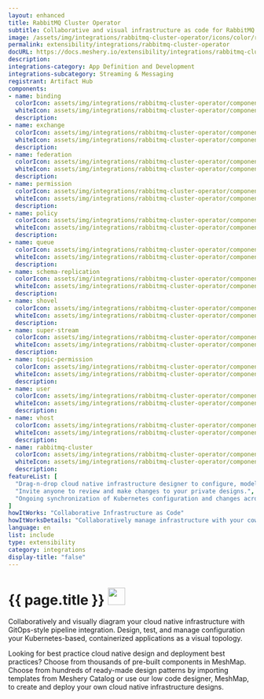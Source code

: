 ```yaml
---
layout: enhanced
title: RabbitMQ Cluster Operator
subtitle: Collaborative and visual infrastructure as code for RabbitMQ Cluster Operator
image: /assets/img/integrations/rabbitmq-cluster-operator/icons/color/rabbitmq-cluster-operator-color.svg
permalink: extensibility/integrations/rabbitmq-cluster-operator
docURL: https://docs.meshery.io/extensibility/integrations/rabbitmq-cluster-operator
description: 
integrations-category: App Definition and Development
integrations-subcategory: Streaming & Messaging
registrant: Artifact Hub
components: 
- name: binding
  colorIcon: assets/img/integrations/rabbitmq-cluster-operator/components/binding/icons/color/binding-color.svg
  whiteIcon: assets/img/integrations/rabbitmq-cluster-operator/components/binding/icons/white/binding-white.svg
  description: 
- name: exchange
  colorIcon: assets/img/integrations/rabbitmq-cluster-operator/components/exchange/icons/color/exchange-color.svg
  whiteIcon: assets/img/integrations/rabbitmq-cluster-operator/components/exchange/icons/white/exchange-white.svg
  description: 
- name: federation
  colorIcon: assets/img/integrations/rabbitmq-cluster-operator/components/federation/icons/color/federation-color.svg
  whiteIcon: assets/img/integrations/rabbitmq-cluster-operator/components/federation/icons/white/federation-white.svg
  description: 
- name: permission
  colorIcon: assets/img/integrations/rabbitmq-cluster-operator/components/permission/icons/color/permission-color.svg
  whiteIcon: assets/img/integrations/rabbitmq-cluster-operator/components/permission/icons/white/permission-white.svg
  description: 
- name: policy
  colorIcon: assets/img/integrations/rabbitmq-cluster-operator/components/policy/icons/color/policy-color.svg
  whiteIcon: assets/img/integrations/rabbitmq-cluster-operator/components/policy/icons/white/policy-white.svg
  description: 
- name: queue
  colorIcon: assets/img/integrations/rabbitmq-cluster-operator/components/queue/icons/color/queue-color.svg
  whiteIcon: assets/img/integrations/rabbitmq-cluster-operator/components/queue/icons/white/queue-white.svg
  description: 
- name: schema-replication
  colorIcon: assets/img/integrations/rabbitmq-cluster-operator/components/schema-replication/icons/color/schema-replication-color.svg
  whiteIcon: assets/img/integrations/rabbitmq-cluster-operator/components/schema-replication/icons/white/schema-replication-white.svg
  description: 
- name: shovel
  colorIcon: assets/img/integrations/rabbitmq-cluster-operator/components/shovel/icons/color/shovel-color.svg
  whiteIcon: assets/img/integrations/rabbitmq-cluster-operator/components/shovel/icons/white/shovel-white.svg
  description: 
- name: super-stream
  colorIcon: assets/img/integrations/rabbitmq-cluster-operator/components/super-stream/icons/color/super-stream-color.svg
  whiteIcon: assets/img/integrations/rabbitmq-cluster-operator/components/super-stream/icons/white/super-stream-white.svg
  description: 
- name: topic-permission
  colorIcon: assets/img/integrations/rabbitmq-cluster-operator/components/topic-permission/icons/color/topic-permission-color.svg
  whiteIcon: assets/img/integrations/rabbitmq-cluster-operator/components/topic-permission/icons/white/topic-permission-white.svg
  description: 
- name: user
  colorIcon: assets/img/integrations/rabbitmq-cluster-operator/components/user/icons/color/user-color.svg
  whiteIcon: assets/img/integrations/rabbitmq-cluster-operator/components/user/icons/white/user-white.svg
  description: 
- name: vhost
  colorIcon: assets/img/integrations/rabbitmq-cluster-operator/components/vhost/icons/color/vhost-color.svg
  whiteIcon: assets/img/integrations/rabbitmq-cluster-operator/components/vhost/icons/white/vhost-white.svg
  description: 
- name: rabbitmq-cluster
  colorIcon: assets/img/integrations/rabbitmq-cluster-operator/components/rabbitmq-cluster/icons/color/rabbitmq-cluster-color.svg
  whiteIcon: assets/img/integrations/rabbitmq-cluster-operator/components/rabbitmq-cluster/icons/white/rabbitmq-cluster-white.svg
  description: 
featureList: [
  "Drag-n-drop cloud native infrastructure designer to configure, model, and deploy your workloads.",
  "Invite anyone to review and make changes to your private designs.",
  "Ongoing synchronization of Kubernetes configuration and changes across any number of clusters."
]
howItWorks: "Collaborative Infrastructure as Code"
howItWorksDetails: "Collaboratively manage infrastructure with your coworkers synchronously sharing the same designs."
language: en
list: include
type: extensibility
category: integrations
display-title: "false"
---
```

<h1>{{ page.title }} <img src="{{ page.image }}" style="width: 35px; height: 35px;" /></h1>

<p>

</p>
<p>
    Collaboratively and visually diagram your cloud native infrastructure with GitOps-style pipeline integration. Design, test, and manage configuration your Kubernetes-based, containerized applications as a visual topology.
</p>
<p>
    Looking for best practice cloud native design and deployment best practices? Choose from thousands of pre-built components in MeshMap. Choose from hundreds of ready-made design patterns by importing templates from Meshery Catalog or use our low code designer, MeshMap, to create and deploy your own cloud native infrastructure designs.
</p>

